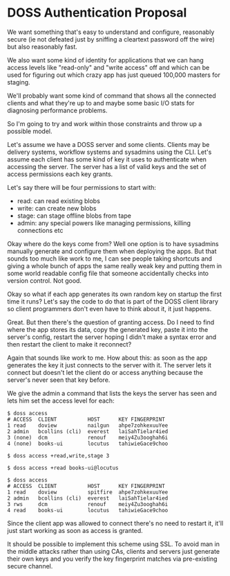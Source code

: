 DOSS Authentication Proposal
============================

We want something that's easy to understand and configure, reasonably secure (ie not defeated just by sniffing a cleartext password off the wire) but also reasonably fast.

We also want some kind of identity for applications that we can hang access levels like "read-only" and "write access" off and which can be used for figuring out which crazy app has just queued 100,000 masters for staging.

We'll probably want some kind of command that shows all the connected clients and what they're up to and maybe some basic I/O stats for diagnosing performance problems.

So I'm going to try and work within those constraints and throw up a possible model.

Let's assume we have a DOSS server and some clients. Clients may be delivery systems, workflow systems and sysadmins using the CLI. Let's assume each client has some kind of key it uses to authenticate when accessing the server. The server has a list of valid keys and the set of access permissions each key grants.

Let's say there will be four permissions to start with:

* read: can read existing blobs
* write: can create new blobs
* stage: can stage offline blobs from tape
* admin: any special powers like managing permissions, killing connections etc

Okay where do the keys come from? Well one option is to have sysadmins manually generate and configure them when deploying the apps. But that sounds too much like work to me, I can see people taking shortcuts and giving a whole bunch of apps the same really weak key and putting them in some world readable config file that someone accidentally checks into version control. Not good.

Okay so what if each app generates its own random key on startup the first time it runs? Let's say the code to do that is part of the DOSS client library so client programmers don't even have to think about it, it just happens.

Great. But then there's the question of granting access. Do I need to find where the app stores its data, copy the generated key, paste it into the server's config, restart the server hoping I didn't make a syntax error and then restart the client to make it reconnect?

Again that sounds like work to me. How about this: as soon as the app generates the key it just connects to the server with it. The server lets it connect but doesn't let the client do or access anything because the server's never seen that key before.

We give the admin a command that lists the keys the server has seen and lets him set the access level for each:

    $ doss access
    # ACCESS  CLIENT          HOST      KEY FINGERPRINT
    1 read    doview          nailgun   ahpe7zohkexuuYee
    2 admin   bcollins (cli)  everest   laiSahTielar4ied
    3 (none)  dcm             renouf    meiy4Zu3ooghah6i
    4 (none)  books-ui        locutus   tahiwieGace9choo

    $ doss access +read,write,stage 3 

    $ doss access +read books-ui@locutus 

    $ doss access
    # ACCESS  CLIENT          HOST      KEY FINGERPRINT
    1 read    doview          spitfire  ahpe7zohkexuuYee
    2 admin   bcollins (cli)  everest   laiSahTielar4ied
    3 rws     dcm             renouf    meiy4Zu3ooghah6i
    4 read    books-ui        locutus   tahiwieGace9choo

Since the client app was allowed to connect there's no need to restart it, it'll just start working as soon as access is granted.

It should be possible to implement this scheme using SSL.  To avoid man in the middle attacks rather than using CAs, clients and servers 
just generate their own keys and you verify the key fingerprint matches via pre-existing secure channel. 